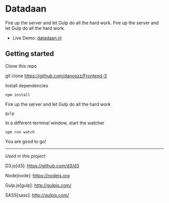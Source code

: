 # Datadaan

Fire up the server and let Gulp do all the hard work. Fire up the server and let Gulp do all the hard work.

* Live Demo: [datadaan.nl](https://datadaan.nl)

## Getting started

Clone this repo

  git clone https://github.com/danoszz/Frontend-3

Install dependencies

	npm install

Fire up the server and let Gulp do all the hard work

	gulp

In a different terminal window, start the watcher

	npm run watch

You are good to go!

----
_Used in this project_

D3.js[d3]: https://github.com/d3/d3

Node[node]: https://nodejs.org

Gulp.js[gulp]: http://gulpjs.com/

SASS[sass]: http://gulpjs.com/
